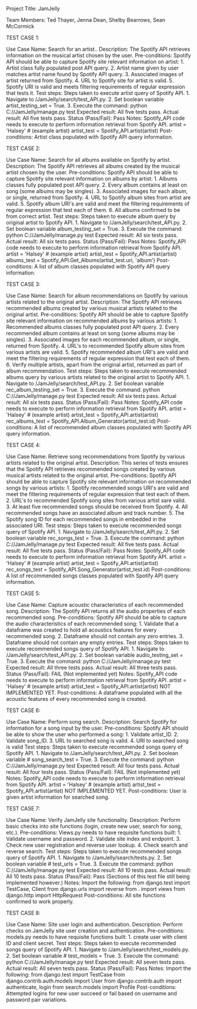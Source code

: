 Project Title: JamJelly

Team Members: Ted Thayer, Jenna Dean, Shelby Bearrows, Sean McCormick

TEST CASE 1:

Use Case Name: Search for an artist.. Description: The Spotify API
retrieves information on the musical artist chosen by the user.
Pre-conditions: Spotify API should be able to capture Spotify site
relevant information on artist: 1. Artist class fully populated post API
query. 2. Artist name given by user matches artist name found by Spotify
API query. 3. Associated images of artist returned from Spotify. 4. URL
to Spotify site for artist is valid. 5. Spotify URI is valid and meets
filtering requirements of regular expression that tests it. Test steps:
Steps taken to execute artist query of Spotify API. 1. Navigate to
/JamJelly/search/test\_API.py. 2. Set boolean variable
artist\_testing\_set = True. 3. Execute the command: python
C:/<Local Directory Path>/JamJelly/manage.py test Expected result: All
five tests pass. Actual result: All five tests pass. Status (Pass/Fail):
Pass Notes: Spotify\_API code needs to execute to perform information
retrieval from Spotify API. artist = 'Halsey' \# (example artist)
artist\_test = Spotify\_API.artist(artist) Post-conditions: Artist class
populated with Spotify API query information.

TEST CASE 2:

Use Case Name: Search for all albums available on Spotify by artist.
Description: The Spotify API retrieves all albums created by the musical
artist chosen by the user. Pre-conditions: Spotify API should be able to
capture Spotify site relevant information on albums by artist: 1. Albums
classes fully populated post API query. 2. Every album contains at least
on song (some albums may be singles). 3. Associated images for each
album, or single, returned from Spotify. 4. URL to Spotify album sites
from artist are valid. 5. Spotify album URI's are valid and meet the
filtering requirements of regular expression that test each of them. 6.
All albums confirmed to be from correct artist. Test steps: Steps taken
to execute album query by original artist to Spotify API. 1. Navigate to
/JamJelly/search/test\_API.py. 2. Set boolean variable
album\_testing\_set = True. 3. Execute the command: python
C:/<Local Directory Path>/JamJelly/manage.py test Expected result: All
six tests pass. Actual result: All six tests pass. Status (Pass/Fail):
Pass Notes: Spotify\_API code needs to execute to perform information
retrieval from Spotify API. artist = 'Halsey' \# (example artist)
artist\_test = Spotify\_API.artist(artist) albums\_test =
Spotify\_API.Get\_Albums(artist\_test.uri, 'album') Post-conditions: A
list of album classes populated with Spotify API query information.

TEST CASE 3:

Use Case Name: Search for album recommendations on Spotify by various
artists related to the original artist. Description: The Spotify API
retrieves recommended albums created by various musical artists related
to the original artist. Pre-conditions: Spotify API should be able to
capture Spotify site relevant information on recommended albums by
various artists: 1. Recommended albums classes fully populated post API
query. 2. Every recommended album contains at least on song (some albums
may be singles). 3. Associated images for each recommended album, or
single, returned from Spotify. 4. URL's to recommended Spotify album
sites from various artists are valid. 5. Spotify recommended album URI's
are valid and meet the filtering requirements of regular expression that
test each of them. 6. Verify multiple artists, apart from the original
artist, returned as part of album recommendation. Test steps: Steps
taken to execute recommended albums query by various artists related to
the original artist to Spotify API. 1. Navigate to
/JamJelly/search/test\_API.py. 2. Set boolean variable
rec\_album\_testing\_set = True. 3. Execute the command: python
C:/<Local Directory Path>/JamJelly/manage.py test Expected result: All
six tests pass. Actual result: All six tests pass. Status (Pass/Fail):
Pass Notes: Spotify\_API code needs to execute to perform information
retrieval from Spotify API. artist = 'Halsey' \# (example artist)
artist\_test = Spotify\_API.artist(artist) rec\_albums\_test =
Spotify\_API.Album\_Generator(artist\_test.id) Post-conditions: A list
of recommended album classes populated with Spotify API query
information.

TEST CASE 4:

Use Case Name: Retrieve song recommendations from Spotify by various
artists related to the original artist. Description: This series of
tests ensures that the Spotify API retrieves recommended songs created
by various musical artists related to the original artist.
Pre-conditions: Spotify API should be able to capture Spotify site
relevant information on recommended songs by various artists: 1. Spotify
recommended songs URI's are valid and meet the filtering requirements of
regular expression that test each of them. 2. URL's to recommended
Spotify song sites from various artist sare valid. 3. At least five
recommended songs should be received from Spotify. 4. All recommended
songs have an associated album and track number. 5. The Spotify song ID
for each recommended songs in embedded in the associated URI. Test
steps: Steps taken to execute recommended songs query of Spotify API. 1.
Navigate to /JamJelly/search/test\_API.py. 2. Set boolean variable
rec\_songs\_test = True. 3. Execute the command: python
C:/<Local Directory Path>/JamJelly/manage.py test Expected result: All
five tests pass. Actual result: All five tests pass. Status (Pass/Fail):
Pass Notes: Spotify\_API code needs to execute to perform information
retrieval from Spotify API. artist = 'Halsey' \# (example artist)
artist\_test = Spotify\_API.artist(artist) rec\_songs\_test =
Spotify\_API.Song\_Generator(artist\_test.id) Post-conditions: A list of
recommended songs classes populated with Spotify API query information.

TEST CASE 5:

Use Case Name: Capture acoustic characteristics of each recommended
song. Description: The Spotify API returns all the audio properties of
each recommended song. Pre-conditions: Spotify API should be able to
capture the audio characteristics of each recommended song: 1. Validate
that a dataframe was created to hold all acoustics features for every
recommended song. 2. Dataframe should not contain any zero entries. 3.
Dataframe should not contain any empty entries. Test steps: Steps taken
to execute recommended songs query of Spotify API. 1. Navigate to
/JamJelly/search/test\_API.py. 2. Set boolean variable
audio\_testing\_set = True. 3. Execute the command: python
C:/<Local Directory Path>/JamJelly/manage.py test Expected result: All
three tests pass. Actual result: All three tests pass. Status
(Pass/Fail): FAIL (Not implemented yet) Notes: Spotify\_API code needs
to execute to perform information retrieval from Spotify API. artist =
'Halsey' \# (example artist) artist\_test = Spotify\_API.artist(artist)
NOT IMPLEMENTED YET. Post-conditions: A dataframe populated with all the
acoustic features of every recommended song is created.

TEST CASE 6:

Use Case Name: Perform song search. Description: Search Spotify for
information for a song input by the user. Pre-conditions: Spotify API
should be able to show the user who performed a song: 1. Validate
artist\_ID. 2. Validate song\_ID. 3. URL to searched song is valid. 4.
URI to searched song is valid Test steps: Steps taken to execute
recommended songs query of Spotify API. 1. Navigate to
/JamJelly/search/test\_API.py. 2. Set boolean variable \#
song\_search\_test = True. 3. Execute the command: python
C:/<Local Directory Path>/JamJelly/manage.py test Expected result: All
four tests pass. Actual result: All four tests pass. Status (Pass/Fail):
FAIL (Not implemented yet) Notes: Spotify\_API code needs to execute to
perform information retrieval from Spotify API. artist = 'Halsey' \#
(example artist) artist\_test = Spotify\_API.artist(artist) NOT
IMPLEMENTED YET. Post-conditions: User is given artist information for
searched song.

TEST CASE 7:

Use Case Name: Verify JamJelly site functionality. Description: Perform
basic checks into site functions (login, create new user, search for
song, etc.). Pre-conditions: Views.py needs to have requisite functions
built: 1. Validate username and password. 2. Validate site index and
endpoint. 3. Check new user registration and reverse user lookup. 4.
Check search and reverse search. Test steps: Steps taken to execute
recommended songs query of Spotify API. 1. Navigate to
/JamJelly/search/tests.py. 2. Set boolean variable \# test\_urls = True.
3. Execute the command: python
C:/<Local Directory Path>/JamJelly/manage.py test Expected result: All
10 tests pass. Actual result: All 10 tests pass. Status (Pass/Fail):
Pass (Sections of this test file still being implemented however.)
Notes: Import the following: from django.test import TestCase, Client
from django.urls import reverse from . import views from django.http
import HttpRequest Post-conditions: All site functions confirmed to work
properly.

TEST CASE 8:

Use Case Name: Site user login and authentication. Description: Perform
checks on JamJelly site user creation and authentication.
Pre-conditions: models.py needs to have requisite functions built: 1.
create user with client ID and client secret. Test steps: Steps taken to
execute recommended songs query of Spotify API. 1. Navigate to
/JamJelly/search/test\_models.py. 2. Set boolean variable \#
test\_models = True. 3. Execute the command: python
C:/<Local Directory Path>/JamJelly/manage.py test Expected result: All
seven tests pass. Actual result: All seven tests pass. Status
(Pass/Fail): Pass Notes: Import the following: from django.test import
TestCase from django.contrib.auth.models import User from
django.contrib.auth import authenticate, login from search.models import
Profile Post-conditions: Attempted logins for new user succeed or fail
based on username and password pair variations.
